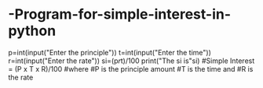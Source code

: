 # -Program-for-simple-interest-in-python
p=int(input("Enter the principle"))
t=int(input("Enter the time"))
r=int(input("Enter the rate"))
si=(p*r*t)/100
print("The si is"si)
#Simple Interest = (P x T x R)/100
#where
#P is the principle amount
#T is the time and
#R is the rate
